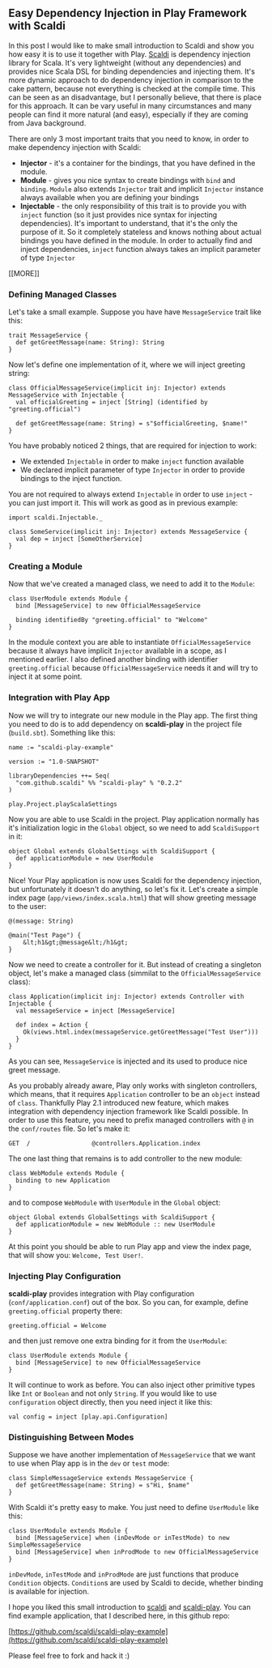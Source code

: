 ## Easy Dependency Injection in Play Framework with Scaldi

In this post I would like to make small introduction to Scaldi and show you how easy it is to use it together with Play. [Scaldi](http://scaldi.github.io/scaldi/Scaldi.html) is dependency injection library for Scala. It's very lightweight (without any dependencies) and provides nice Scala DSL for binding dependencies and injecting them. It's more dynamic approach to do dependency injection in comparison to the cake pattern, because not everything is checked at the compile time. This can be seen as an disadvantage, but I personally believe, that there is place for this approach. It can be vary useful in many circumstances and many people can find it more natural (and easy), especially if they are coming from Java background.

There are only 3 most important traits that you need to know, in order to make dependency injection with Scaldi:

* **Injector** - it's a container for the bindings, that you have defined in the module.
* **Module** - gives you nice syntax to create bindings with `bind` and `binding`. `Module` also extends `Injector` trait and implicit `Injector` instance always available when you are defining your bindings
* **Injectable** - the only responsibility of this trait is to provide you with `inject` function (so it just provides nice syntax for injecting dependencies). It's important to understand, that it's the only the purpose of it. So it completely stateless and knows nothing about actual bindings you have defined in the module. In order to actually find and inject dependencies, `inject` function always takes an implicit parameter of type `Injector`

[[MORE]]

### Defining Managed Classes

Let's take a small example. Suppose you have have `MessageService` trait like this:

	trait MessageService {
	  def getGreetMessage(name: String): String
	}

Now let's define one implementation of it, where we will inject greeting string:

	class OfficialMessageService(implicit inj: Injector) extends MessageService with Injectable {
	  val officialGreeting = inject [String] (identified by "greeting.official")
	
	  def getGreetMessage(name: String) = s"$officialGreeting, $name!"
	}

You have probably noticed 2 things, that are required for injection to work:

* We extended `Injectable` in order to make `inject` function available 
* We declared implicit parameter of type `Injector` in order to provide bindings to the inject function.

You are not required to always extend `Injectable` in order to use `inject` - you can just import it. This will  work as good as in previous example:

	import scaldi.Injectable._

	class SomeService(implicit inj: Injector) extends MessageService {
	  val dep = inject [SomeOtherService]
	}

### Creating a Module

Now that we've created a managed class, we need to add it to the `Module`:

	class UserModule extends Module {
	  bind [MessageService] to new OfficialMessageService
	
	  binding identifiedBy "greeting.official" to "Welcome"
	}

In the module context you are able to instantiate `OfficialMessageService` because it always have implicit `Injector` available in a scope, as I mentioned earlier. I also defined another binding with identifier  `greeting.official` because `OfficialMessageService` needs it and will try to inject it at some point.

### Integration with Play App

Now we will try to integrate our new module in the Play app. The first thing you need to do is to add dependency on **scaldi-play** in the project file (`build.sbt`). Something like this:

	name := "scaldi-play-example"

	version := "1.0-SNAPSHOT"

	libraryDependencies ++= Seq(
	  "com.github.scaldi" %% "scaldi-play" % "0.2.2"
	)

	play.Project.playScalaSettings

Now you are able to use Scaldi in the project. Play application normally has it's initialization logic in the `Global` object, so we need to add `ScaldiSupport` in it:

	object Global extends GlobalSettings with ScaldiSupport {
	  def applicationModule = new UserModule
	}

Nice! Your Play application is now uses Scaldi for the dependency injection, but unfortunately it doesn't do anything, so let's fix it. Let's create a simple index page (`app/views/index.scala.html`) that will show greeting message to the user:

	@(message: String)
	
	@main("Test Page") {
	    &lt;h1&gt;@message&lt;/h1&gt;
	}

Now we need to create a controller for it. But instead of creating a singleton object, let's make a managed class (simmilat to the `OfficialMessageService` class):

	class Application(implicit inj: Injector) extends Controller with Injectable {
	  val messageService = inject [MessageService]
	
	  def index = Action {
	    Ok(views.html.index(messageService.getGreetMessage("Test User")))
	  }
	}

As you can see, `MessageService` is injected and its used to produce nice greet message. 

As you probably already aware, Play only works with singleton controllers, which means, that it requires `Application` controller to be an `object` instead of `class`. Thankfully Play 2.1 introduced new feature, which makes integration with dependency injection framework like Scaldi possible. In order to use this feature, you need to prefix managed controllers with `@` in the `conf/routes` file. So let's make it:

	GET  /                 @controllers.Application.index

The one last thing that remains is to add controller to the new module:

	class WebModule extends Module {
	  binding to new Application
	}

and to compose `WebModule` with `UserModule` in the `Global` object:

	object Global extends GlobalSettings with ScaldiSupport {
	  def applicationModule = new WebModule :: new UserModule
	}

At this point you should be able to run Play app and view the index page, that will show you: `Welcome, Test User!`.

### Injecting Play Configuration

**scaldi-play** provides integration with Play configuration (`conf/application.conf`) out of the box. So you can, for example, define `greeting.official` property there:

	greeting.official = Welcome

and then just remove one extra binding for it from the `UserModule`:

	class UserModule extends Module {
	  bind [MessageService] to new OfficialMessageService
	}

It will continue to work as before. You can also inject other primitive types like `Int` or `Boolean` and not only `String`. If you would like to use `configuration` object directly, then you need inject it like this:

	val config = inject [play.api.Configuration]

### Distinguishing Between Modes

Suppose we have another implementation of `MessageService` that we want to use when Play app is in the `dev` or `test` mode:

	class SimpleMessageService extends MessageService {
	  def getGreetMessage(name: String) = s"Hi, $name"
	}

With Scaldi it's pretty easy to make. You just need to define `UserModule` like this:

	class UserModule extends Module {
	  bind [MessageService] when (inDevMode or inTestMode) to new SimpleMessageService
	  bind [MessageService] when inProdMode to new OfficialMessageService
	}

`inDevMode`, `inTestMode` and `inProdMode` are just functions that produce `Condition` objects. `Condition`s are used by Scaldi to decide, whether binding is available for injection.

I hope you liked this small introduction to [scaldi](http://scaldi.github.io/scaldi/Scaldi.html) and [scaldi-play](https://github.com/scaldi/scaldi-play). You can find example application, that I described here, in this github repo:

[https://github.com/scaldi/scaldi-play-example](https://github.com/scaldi/scaldi-play-example)

Please feel free to fork and hack it :)